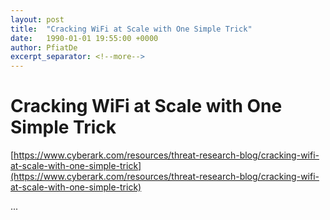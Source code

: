 ```yaml
---
layout: post
title:  "Cracking WiFi at Scale with One Simple Trick"
date:   1990-01-01 19:55:00 +0000
author: PfiatDe
excerpt_separator: <!--more-->
---
```


# Cracking WiFi at Scale with One Simple Trick
[https://www.cyberark.com/resources/threat-research-blog/cracking-wifi-at-scale-with-one-simple-trick](https://www.cyberark.com/resources/threat-research-blog/cracking-wifi-at-scale-with-one-simple-trick)

...
<!--more-->
